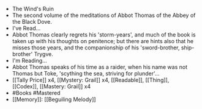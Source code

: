 - The Wind's Ruin
- The second volume of the meditations of Abbot Thomas of the Abbey of the Black Dove.
- I've Read...
- Abbot Thomas clearly regrets his 'storm-years', and much of the book is taken up with his thoughts on penitence; but there are hints also that he misses those years, and the companionship of his 'sword-brother, ship-brother' Trygve.
- I'm Reading...
- Abbot Thomas speaks of his time as a raider, when his name was not Thomas but Toke, 'scything the sea, striving for plunder'…
- [[Tally Price]] x4, [[Mystery: Grail]] x4, [[Readable]], [[Thing]], [[Codex]], [[Mastery: Grail]] x4
- #Books #Mastered
- [[Memory]]: [[Beguiling Melody]]